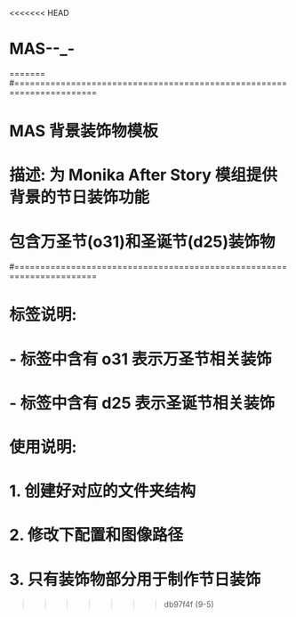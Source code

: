 <<<<<<< HEAD
# MAS--_-
=======
#======================================================================
# MAS 背景装饰物模板
# 描述: 为 Monika After Story 模组提供背景的节日装饰功能
# 包含万圣节(o31)和圣诞节(d25)装饰物
#======================================================================

# 标签说明:
# - 标签中含有 o31 表示万圣节相关装饰
# - 标签中含有 d25 表示圣诞节相关装饰
# 
# 使用说明:
# 1. 创建好对应的文件夹结构
# 2. 修改下配置和图像路径
# 3. 只有装饰物部分用于制作节日装饰

>>>>>>> db97f4f (9-5)
